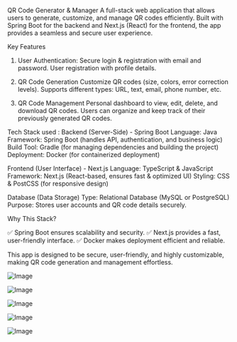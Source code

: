 QR Code Generator & Manager
A full-stack web application that allows users to generate, customize, and manage QR codes efficiently. Built with Spring Boot for the backend and Next.js (React) for the frontend, the app provides a seamless and secure user experience.

Key Features

1. User Authentication:
Secure login & registration with email and password.
User registration with profile details.

2. QR Code Generation
Customize QR codes (size, colors, error correction levels).
Supports different types: URL, text, email, phone number, etc.

3. QR Code Management
Personal dashboard to view, edit, delete, and download QR codes.
Users can organize and keep track of their previously generated QR codes.

Tech Stack used :
Backend (Server-Side) - Spring Boot
Language: Java
Framework: Spring Boot (handles API, authentication, and business logic)
Build Tool: Gradle (for managing dependencies and building the project)
Deployment: Docker (for containerized deployment)

Frontend (User Interface) - Next.js
Language: TypeScript & JavaScript
Framework: Next.js (React-based, ensures fast & optimized UI)
Styling: CSS & PostCSS (for responsive design)

Database (Data Storage)
Type: Relational Database (MySQL or PostgreSQL)
Purpose: Stores user accounts and QR code details securely.

Why This Stack?

✅ Spring Boot ensures scalability and security.
✅ Next.js provides a fast, user-friendly interface.
✅ Docker makes deployment efficient and reliable.

This app is designed to be secure, user-friendly, and highly customizable, making QR code generation and management effortless. 

![Image](https://github.com/user-attachments/assets/4c16cd3d-a0b6-4213-836f-51a4e7171f98)

![Image](https://github.com/user-attachments/assets/d8b824a4-124f-4af8-955b-5bb3dcb0f982)

![Image](https://github.com/user-attachments/assets/52caad04-481f-4661-b48d-09b285520a14)

![Image](https://github.com/user-attachments/assets/e131e2dd-cf17-40c8-8314-e033521af45c)

![Image](https://github.com/user-attachments/assets/de26c70e-76ea-4b68-91fa-47c9ffe09004)
